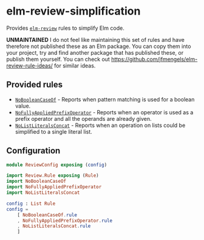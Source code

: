 # elm-review-simplification

Provides [`elm-review`](https://package.elm-lang.org/packages/jfmengels/elm-review/latest/) rules to simplify Elm code.

**UNMAINTAINED** I do not feel like maintaining this set of rules and have therefore not published these as an Elm package. You can copy them into your project, try and find another package that has published these, or publish them yourself. You can check out https://github.com/jfmengels/elm-review-rule-ideas/ for similar ideas.

## Provided rules

- [`NoBooleanCaseOf`](https://elm-doc-preview.netlify.app/NoBooleanCaseOf?repo=jfmengels%2Freview-simplification&version=master) - Reports when pattern matching is used for a boolean value.
- [`NoFullyAppliedPrefixOperator`](https://elm-doc-preview.netlify.app/NoFullyAppliedPrefixOperator?repo=jfmengels%2Freview-simplification&version=master) - Reports when an operator is used as a prefix operator and all the operands are already given.
- [`NoListLiteralsConcat`](https://elm-doc-preview.netlify.app/NoListLiteralsConcat?repo=jfmengels%2Freview-simplification&version=master) - Reports when an operation on lists could be simplified to a single literal list.


## Configuration

```elm
module ReviewConfig exposing (config)

import Review.Rule exposing (Rule)
import NoBooleanCaseOf
import NoFullyAppliedPrefixOperator
import NoListLiteralsConcat

config : List Rule
config =
    [ NoBooleanCaseOf.rule
    , NoFullyAppliedPrefixOperator.rule
    , NoListLiteralsConcat.rule
    ]
```

